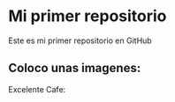 # Mi primer repositorio

Este es mi primer repositorio en GitHub

## Coloco unas imagenes:

Excelente Cafe:




